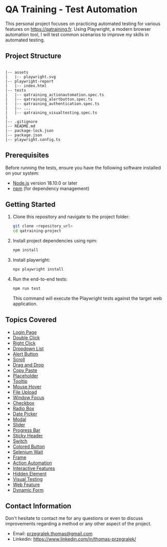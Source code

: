 # QA Training - Test Automation

This personal project focuses on practicing automated testing for various features on https://qatraining.fr. Using Playwright, a modern browser automation tool, I will test common scenarios to improve my skills in automated testing.

## Project Structure

```

|-- assets
|   |-- playwright.svg
|-- playwright-report
|   |-- index.html
|-- tests
|   |-- qatraining_actionautomation.spec.ts
|   |-- qatraining_alertbutton.spec.ts
|   |-- qatraining_authentication.spec.ts
|   |-- ...
|   |-- qatraining_visualtesting.spec.ts
|
|-- .gitignore
|-- README.md
|-- package-lock.json
|-- package.json
|-- playwright.config.ts

```

## Prerequisites

Before running the tests, ensure you have the following software installed on your system:

- [Node.js](https://nodejs.org/) version 18.10.0 or later
- [npm](https://www.npmjs.com/) (for dependency management)

## Getting Started

1. Clone this repository and navigate to the project folder:

    ```sh
    git clone <repository_url>
    cd qatraining-project
    ```

2. Install project dependencies using npm:

    ```sh
    npm install
    ```

3. Install playwright:

    ```sh
    npx playwright install
    ```    

4. Run the end-to-end tests:

    ```sh
    npm run test
    ```

   This command will execute the Playwright tests against the target web application.

## Topics Covered

- [Login Page](https://qatraining.fr/pages/features/login.html)
- [Double Click](https://qatraining.fr/pages/features/double-click.html)
- [Right Click](https://qatraining.fr/pages/features/right-click.html)
- [Dropdown List](https://qatraining.fr/pages/features/dropdown.html)
- [Alert Button](https://qatraining.fr/pages/features/alert-button.html)
- [Scroll](https://qatraining.fr/pages/features/scroll.html)
- [Drag and Drop](https://qatraining.fr/pages/features/drag-drop.html)
- [Copy Paste](https://qatraining.fr/pages/features/copy-paste.html)
- [Placeholder](https://qatraining.fr/pages/features/placeholder.html)
- [Tooltip](https://qatraining.fr/pages/features/tooltip.html)
- [Mouse Hover](https://qatraining.fr/pages/features/mouse-hover.html)
- [File Upload](https://qatraining.fr/pages/features/file-upload.html)
- [Window Focus](https://qatraining.fr/pages/features/window-focus.html)
- [Checkbox](https://qatraining.fr/pages/features/checkbox.html)
- [Radio Box](https://qatraining.fr/pages/features/radio-box.html)
- [Date Picker](https://qatraining.fr/pages/features/date-picker.html)
- [Modal](https://qatraining.fr/pages/features/modal.html)
- [Slider](https://qatraining.fr/pages/features/slider.html)
- [Progress Bar](https://qatraining.fr/pages/features/progress-bar.html)
- [Sticky Header](https://qatraining.fr/pages/features/sticky-header.html)
- [Switch](https://qatraining.fr/pages/features/switch.html)
- [Colored Button](https://qatraining.fr/pages/features/colored-button.html)
- [Selenium Wait](https://qatraining.fr/pages/features/selenium-wait.html)
- [Frame](https://qatraining.fr/pages/features/frame-button.html)
- [Action Automation](https://qatraining.fr/pages/features/action-automation.html)
- [Interactive Features](https://qatraining.fr/pages/features/interactive-features.html)
- [Hidden Element](https://qatraining.fr/pages/features/hidden-element.html)
- [Visual Testing](https://qatraining.fr/pages/features/visual-testing.html)
- [Web Feature](https://qatraining.fr/pages/features/web-feature.html)
- [Dynamic Form](https://qatraining.fr/pages/features/dynamic-form.html)

## Contact Information

Don't hesitate to contact me for any questions or even to discuss improvements regarding a method or any other aspect of the project.
- Email: przegralek.thomas@gmail.com
- Linkedin: https://www.linkedin.com/in/thomas-przegralek/